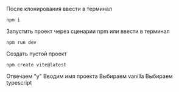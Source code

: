 После клонирования ввести в терминал
```
npm i
```
Запустить проект через сценарии npm или ввести в терминал
```
npm run dev
```

Создать пустой проект
```
npm create vite@latest
```
Отвечаем "y"
Вводим имя проекта
Выбираем vanilla
Выбираем typescript
